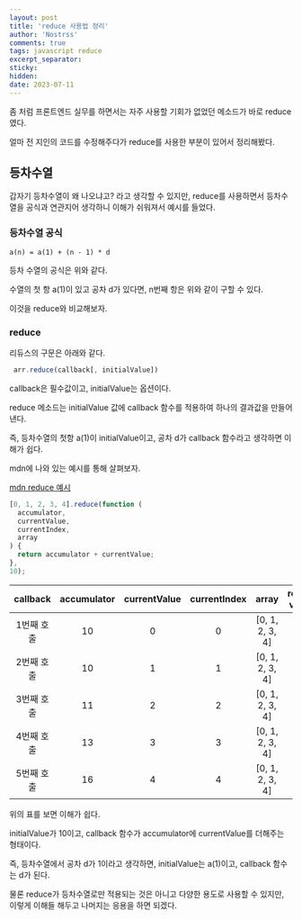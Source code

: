 ```yaml
---
layout: post
title: 'reduce 사용법 정리'
author: 'Nostrss'
comments: true
tags: javascript reduce
excerpt_separator:
sticky:
hidden:
date: 2023-07-11
---
```


좀 처럼 프론트엔드 실무를 하면서는 자주 사용할 기회가 없었던 메소드가 바로 reduce였다.

얼마 전 지인의 코드를 수정해주다가 reduce를 사용한 부분이 있어서 정리해봤다.

## 등차수열

갑자기 등차수열이 왜 나오냐고? 라고 생각할 수 있지만, reduce를 사용하면서 등차수열을 공식과 연관지어 생각하니 이해가 쉬워져서 예시를 들었다.

### 등차수열 공식

```text
a(n) = a(1) + (n - 1) * d
```

등차 수열의 공식은 위와 같다.

수열의 첫 항 a(1)이 있고 공차 d가 있다면, n번째 항은 위와 같이 구할 수 있다.

이것을 reduce와 비교해보자.

### reduce

리듀스의 구문은 아래와 같다.

```js
 arr.reduce(callback[, initialValue])
```

callback은 필수값이고, initialValue는 옵션이다.

reduce 메소드는 initialValue 값에 callback 함수를 적용하여 하나의 결과값을 만들어낸다.

즉, 등차수열의 첫항 a(1)이 initialValue이고, 공차 d가 callback 함수라고 생각하면 이해가 쉽다.

mdn에 나와 있는 예시를 통해 살펴보자.

[mdn reduce 예시 ](https://developer.mozilla.org/ko/docs/Web/JavaScript/Reference/Global_Objects/Array/reduce)

```js
[0, 1, 2, 3, 4].reduce(function (
  accumulator,
  currentValue,
  currentIndex,
  array
) {
  return accumulator + currentValue;
},
10);
```

|  callback  | accumulator | currentValue | currentIndex |      array      | return value |
| :--------: | :---------: | :----------: | :----------: | :-------------: | :----------: |
| 1번째 호출 |     10      |      0       |      0       | [0, 1, 2, 3, 4] |      10      |
| 2번째 호출 |     10      |      1       |      1       | [0, 1, 2, 3, 4] |      11      |
| 3번째 호출 |     11      |      2       |      2       | [0, 1, 2, 3, 4] |      13      |
| 4번째 호출 |     13      |      3       |      3       | [0, 1, 2, 3, 4] |      16      |
| 5번째 호출 |     16      |      4       |      4       | [0, 1, 2, 3, 4] |      20      |

위의 표를 보면 이해가 쉽다.

initialValue가 10이고, callback 함수가 accumulator에 currentValue를 더해주는 형태이다.

즉, 등차수열에서 공차 d가 1이라고 생각하면, initialValue는 a(1)이고, callback 함수는 d가 된다.

물론 reduce가 등차수열로만 적용되는 것은 아니고 다양한 용도로 사용할 수 있지만, 이렇게 이해들 해두고 나머지는 응용을 하면 되겠다.
